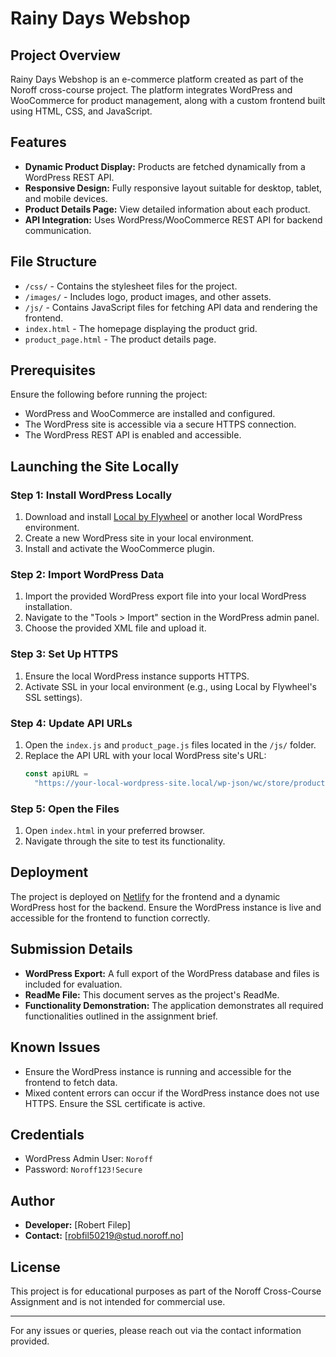 # Rainy Days Webshop

## Project Overview

Rainy Days Webshop is an e-commerce platform created as part of the Noroff cross-course project. The platform integrates WordPress and WooCommerce for product management, along with a custom frontend built using HTML, CSS, and JavaScript.

## Features

- **Dynamic Product Display:** Products are fetched dynamically from a WordPress REST API.
- **Responsive Design:** Fully responsive layout suitable for desktop, tablet, and mobile devices.
- **Product Details Page:** View detailed information about each product.
- **API Integration:** Uses WordPress/WooCommerce REST API for backend communication.

## File Structure

- `/css/` - Contains the stylesheet files for the project.
- `/images/` - Includes logo, product images, and other assets.
- `/js/` - Contains JavaScript files for fetching API data and rendering the frontend.
- `index.html` - The homepage displaying the product grid.
- `product_page.html` - The product details page.

## Prerequisites

Ensure the following before running the project:

- WordPress and WooCommerce are installed and configured.
- The WordPress site is accessible via a secure HTTPS connection.
- The WordPress REST API is enabled and accessible.

## Launching the Site Locally

### Step 1: Install WordPress Locally

1. Download and install [Local by Flywheel](https://localwp.com/) or another local WordPress environment.
2. Create a new WordPress site in your local environment.
3. Install and activate the WooCommerce plugin.

### Step 2: Import WordPress Data

1. Import the provided WordPress export file into your local WordPress installation.
2. Navigate to the "Tools > Import" section in the WordPress admin panel.
3. Choose the provided XML file and upload it.

### Step 3: Set Up HTTPS

1. Ensure the local WordPress instance supports HTTPS.
2. Activate SSL in your local environment (e.g., using Local by Flywheel's SSL settings).

### Step 4: Update API URLs

1. Open the `index.js` and `product_page.js` files located in the `/js/` folder.
2. Replace the API URL with your local WordPress site's URL:
   ```javascript
   const apiURL =
     "https://your-local-wordpress-site.local/wp-json/wc/store/products";
   ```

### Step 5: Open the Files

1. Open `index.html` in your preferred browser.
2. Navigate through the site to test its functionality.

## Deployment

The project is deployed on [Netlify](https://rainy-days-cms.netlify.app/) for the frontend and a dynamic WordPress host for the backend. Ensure the WordPress instance is live and accessible for the frontend to function correctly.

## Submission Details

- **WordPress Export:** A full export of the WordPress database and files is included for evaluation.
- **ReadMe File:** This document serves as the project's ReadMe.
- **Functionality Demonstration:** The application demonstrates all required functionalities outlined in the assignment brief.

## Known Issues

- Ensure the WordPress instance is running and accessible for the frontend to fetch data.
- Mixed content errors can occur if the WordPress instance does not use HTTPS. Ensure the SSL certificate is active.

## Credentials

- WordPress Admin User: `Noroff`
- Password: `Noroff123!Secure`

## Author

- **Developer:** [Robert Filep]
- **Contact:** [robfil50219@stud.noroff.no]

## License

This project is for educational purposes as part of the Noroff Cross-Course Assignment and is not intended for commercial use.

---

For any issues or queries, please reach out via the contact information provided.
